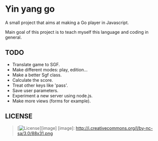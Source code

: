 # Yin yang go

A small project that aims at making a Go player in Javascript.

Main goal of this project is to teach myself this language and coding in
general.

## TODO

- Translate game to SGF.
- Make different modes: play, edition...
- Make a better Sgf class.
- Calculate the score.
- Treat other keys like 'pass'.
- Save user parameters.
- Experiment a new server using node.js.
- Make more views (forms for example).

## LICENSE

>[![License](http://creativecommons.org/licenses/by-nc-sa/3.0/)][image]
[image]: http://i.creativecommons.org/l/by-nc-sa/3.0/88x31.png
